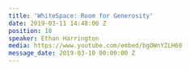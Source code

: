 ```yaml
---
title: 'WhiteSpace: Room for Generosity'
date: 2019-03-11 14:48:00 Z
position: 18
speaker: Ethan Harrington
media: https://www.youtube.com/embed/bgOWnYZLH68
message_date: 2019-03-10 00:00:00 Z
---
```



